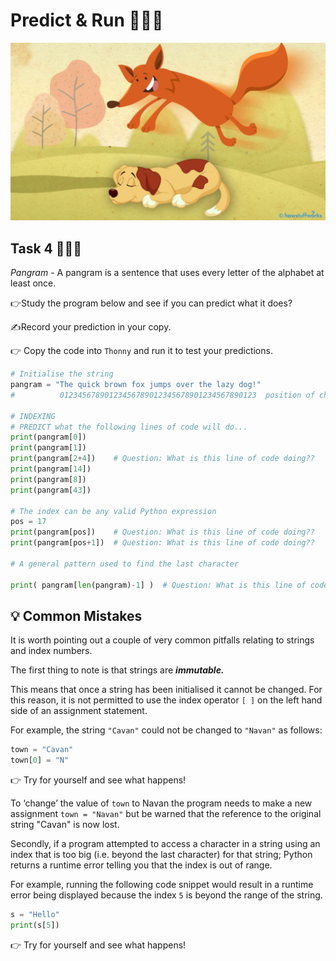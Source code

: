 # Predict & Run 🕵🏽‍♂️

![image](image_9.png)

## Task 4 👨🏽‍💻
_Pangram_ - A pangram is a sentence that uses every letter of the alphabet at least once. 

👉Study the program below and see if you can predict what it does? 

✍Record your prediction in your copy.

👉 Copy the code into `Thonny` and run it to test your predictions.

````py
# Initialise the string 
pangram = "The quick brown fox jumps over the lazy dog!"
#          01234567890123456789012345678901234567890123  position of character in string (0 - 43)

# INDEXING
# PREDICT what the following lines of code will do...
print(pangram[0])
print(pangram[1])
print(pangram[2+4])    # Question: What is this line of code doing??
print(pangram[14])
print(pangram[8])
print(pangram[43])

# The index can be any valid Python expression
pos = 17
print(pangram[pos])    # Question: What is this line of code doing??
print(pangram[pos+1])  # Question: What is this line of code doing??

# A general pattern used to find the last character

print( pangram[len(pangram)-1] )  # Question: What is this line of code doing??
````

## 💡 Common Mistakes
It is worth pointing out a couple of very common pitfalls relating to strings and index numbers.

The first thing to note is that strings are **_immutable._** 

This means that once a string has been initialised it cannot be changed. For this reason, it is not permitted to use the index operator `[ ]` on the left hand side of an assignment statement. 

For example, the string `"Cavan"` could not be changed to `"Navan"` as follows:
````py
town = "Cavan"
town[0] = "N"
````
👉 Try for yourself and see what happens!

To ‘change’ the value of ``town`` to Navan the program needs to make a new assignment `town = "Navan"` but be warned that the reference to the original string "Cavan" is now lost.

Secondly, if a program attempted to access a character in a string using an index that is too big (i.e. beyond the last character) for that string; Python returns a runtime error telling you that the index is out of range. 

For example, running the following code snippet would result in a runtime error being displayed because the index ``5`` is beyond the range of the string.

````py
s = "Hello"
print(s[5])
````
👉 Try for yourself and see what happens!
